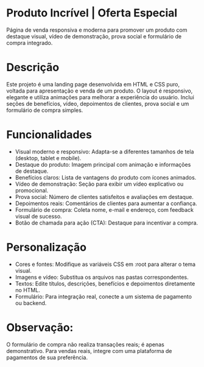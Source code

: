 # Produto Incrível | Oferta Especial

Página de venda responsiva e moderna para promover um produto com destaque visual, vídeo de demonstração, prova social e formulário de compra integrado.

# Descrição

Este projeto é uma landing page desenvolvida em HTML e CSS puro, voltada para apresentação e venda de um produto. O layout é responsivo, elegante e utiliza animações para melhorar a experiência do usuário. Inclui seções de benefícios, vídeo, depoimentos de clientes, prova social e um formulário de compra simples.

# Funcionalidades

- Visual moderno e responsivo: Adapta-se a diferentes tamanhos de tela (desktop, tablet e mobile).
- Destaque do produto: Imagem principal com animação e informações de destaque.
- Benefícios claros: Lista de vantagens do produto com ícones animados.
- Vídeo de demonstração: Seção para exibir um vídeo explicativo ou promocional.
- Prova social: Número de clientes satisfeitos e avaliações em destaque.
- Depoimentos reais: Comentários de clientes para aumentar a confiança.
- Formulário de compra: Coleta nome, e-mail e endereço, com feedback visual de sucesso.
- Botão de chamada para ação (CTA): Destaque para incentivar a compra.

# Personalização

- Cores e fontes: Modifique as variáveis CSS em :root para alterar o tema visual.
- Imagens e vídeo: Substitua os arquivos nas pastas correspondentes.
- Textos: Edite títulos, descrições, benefícios e depoimentos diretamente no HTML.
- Formulário: Para integração real, conecte a um sistema de pagamento ou backend.

# Observação:

O formulário de compra não realiza transações reais; é apenas demonstrativo. Para vendas reais, integre com uma plataforma de pagamentos de sua preferência.
